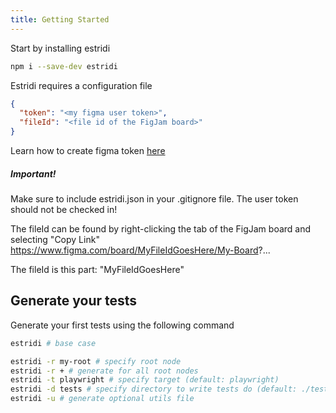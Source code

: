```yaml
---
title: Getting Started
---
```


Start by installing estridi
```bash
npm i --save-dev estridi
```

Estridi requires a configuration file 
```json
{
  "token": "<my figma user token>",
  "fileId": "<file id of the FigJam board>"
}
```
Learn how to create figma token [here](https://help.figma.com/hc/en-us/articles/8085703771159-Manage-personal-access-tokens)

##### Important! 
Make sure to include estridi.json in your .gitignore file. The user token should not be checked in!  

The fileId can be found by right-clicking the tab of the FigJam board and selecting "Copy Link"
https://www.figma.com/board/MyFileIdGoesHere/My-Board?...

The fileId is this part: "MyFileIdGoesHere"

## Generate your tests
Generate your first tests using the following command
```bash
estridi # base case

estridi -r my-root # specify root node
estridi -r + # generate for all root nodes
estridi -t playwright # specify target (default: playwright)
estridi -d tests # specify directory to write tests do (default: ./tests)
estridi -u # generate optional utils file
```
